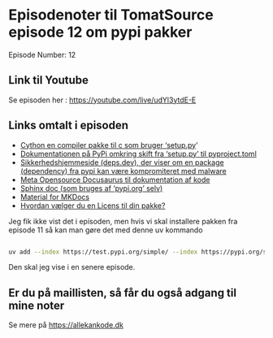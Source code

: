 # Episodenoter til TomatSource episode 12 om pypi pakker

Episode Number: 12

## Link til Youtube 
Se episoden her : https://youtube.com/live/udYl3ytdE-E

## Links omtalt i episoden

- [Cython en compiler pakke til c som bruger ‘setup.py](https://pypi.org/project/Cython/#files)’
- [Dokumentationen på PyPi omkring skift fra ‘setup.py’ til pyproject.toml](https://packaging.python.org/en/latest/guides/modernize-setup-py-project/)
- [Sikkerhedshjemmeside (deps.dev), der viser om en package (dependency) fra pypi kan være kompromiteret med malware](https://deps.dev/)
- [Meta Opensource Docusaurus til dokumentation af kode](https://docusaurus.io/)
- [Sphinx doc (som bruges af ‘pypi.org’ selv)](https://www.sphinx-doc.org/en/master/index.html)
- [Material for MKDocs](https://squidfunk.github.io/mkdocs-material/)
- [Hvordan vælger du en Licens til din pakke?](https://choosealicense.com/)

Jeg fik ikke vist det i episoden, men hvis vi skal installere pakken fra episode 11 så kan man gøre det med denne uv kommando

```bash

uv add --index https://test.pypi.org/simple/ --index https://pypi.org/simple/ --index-strategy unsafe-best-match tomatsource11
```

Den skal jeg vise i en senere episode.

## Er du på maillisten, så får du også adgang til mine noter

Se mere på https://allekankode.dk